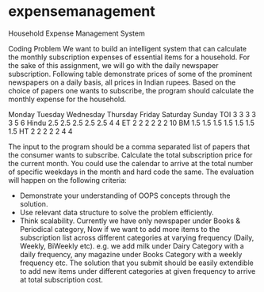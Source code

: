 # expensemanagement
Household Expense Management System

Coding Problem
We want to build an intelligent system that can calculate the monthly subscription expenses of
essential items for a household. For the sake of this assignment, we will go with the daily
newspaper subscription. Following table demonstrate prices of some of the prominent
newspapers on a daily basis, all prices in Indian rupees.
Based on the choice of papers one wants to subscribe, the program should calculate the
monthly expense for the household.

Monday Tuesday Wednesday Thursday Friday Saturday Sunday
TOI 3 3 3 3 3 5 6
Hindu 2.5 2.5 2.5 2.5 2.5 4 4
ET 2 2 2 2 2 2 10
BM 1.5 1.5 1.5 1.5 1.5 1.5 1.5
HT 2 2 2 2 2 4 4

The input to the program should be a comma separated list of papers that the consumer wants
to subscribe.
Calculate the total subscription price for the current month. You could use the calendar to
arrive at the total number of specific weekdays in the month and hard code the same.
The evaluation will happen on the following criteria:
- Demonstrate your understanding of OOPS concepts through the solution.
- Use relevant data structure to solve the problem efficiently.
- Think scalability. Currently we have only newspaper under Books & Periodical category,
Now if we want to add more items to the subscription list across different categories at
varying frequency (Daily, Weekly, BiWeekly etc). e.g. we add milk under Dairy Category
with a daily frequency, any magazine under Books Category with a weekly frequency
etc. The solution that you submit should be easily extendible to add new items under
different categories at given frequency to arrive at total subscription cost.
